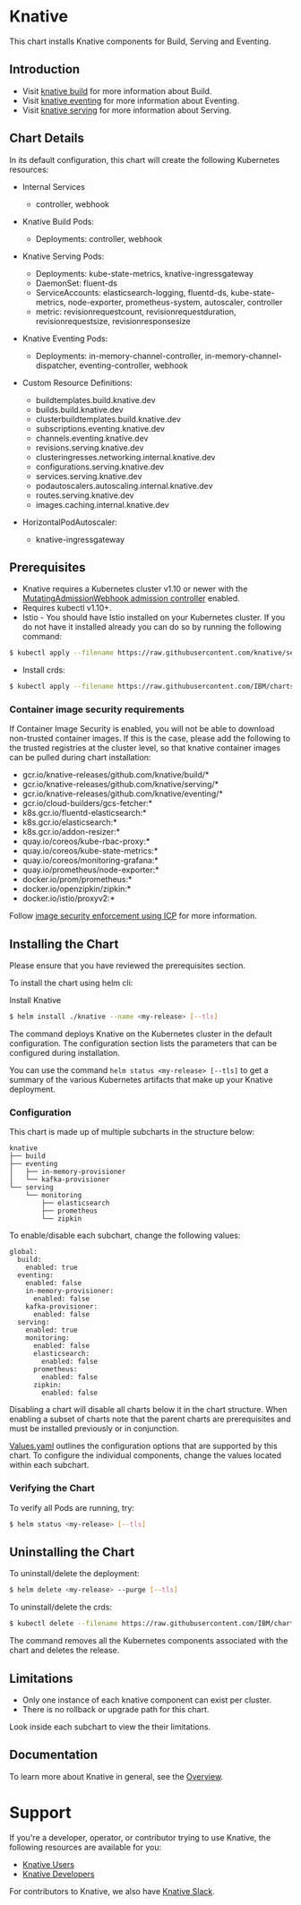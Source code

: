 # Knative

This chart installs Knative components for Build, Serving and Eventing.

## Introduction

- Visit [knative build](https://github.com/IBM/charts/blob/master/community/knative/charts/build/README.md) for more information about Build.
- Visit [knative eventing](https://github.com/IBM/charts/blob/master/community/knative/charts/eventing/README.md) for more information about Eventing.
- Visit [knative serving](https://github.com/IBM/charts/blob/master/community/knative/charts/serving/README.md) for more information about Serving.

## Chart Details

In its default configuration, this chart will create the following Kubernetes resources:

- Internal Services
    - controller, webhook

- Knative Build Pods:
    - Deployments: controller, webhook

- Knative Serving Pods:
    - Deployments: kube-state-metrics, knative-ingressgateway
    - DaemonSet: fluent-ds
    - ServiceAccounts: elasticsearch-logging, fluentd-ds, kube-state-metrics, node-exporter, prometheus-system, autoscaler, controller
    - metric: revisionrequestcount, revisionrequestduration, revisionrequestsize, revisionresponsesize

- Knative Eventing Pods:
    - Deployments: in-memory-channel-controller, in-memory-channel-dispatcher, eventing-controller, webhook

- Custom Resource Definitions:
    - buildtemplates.build.knative.dev
    - builds.build.knative.dev
    - clusterbuildtemplates.build.knative.dev
    - subscriptions.eventing.knative.dev
    - channels.eventing.knative.dev
    - revisions.serving.knative.dev
    - clusteringresses.networking.internal.knative.dev
    - configurations.serving.knative.dev
    - services.serving.knative.dev
    - podautoscalers.autoscaling.internal.knative.dev
    - routes.serving.knative.dev
    - images.caching.internal.knative.dev

- HorizontalPodAutoscaler:
    - knative-ingressgateway

## Prerequisites

- Knative requires a Kubernetes cluster v1.10 or newer with the
[MutatingAdmissionWebhook admission controller](https://kubernetes.io/docs/reference/access-authn-authz/admission-controllers/#how-do-i-turn-on-an-admission-controller)
enabled.
- Requires kubectl v1.10+.
- Istio - You should have Istio installed on your Kubernetes cluster. If you do not have it installed already you can do so by running the following command:
```bash
$ kubectl apply --filename https://raw.githubusercontent.com/knative/serving/v0.2.3/third_party/istio-1.0.2/istio.yaml
```

- Install crds:

```bash
$ kubectl apply --filename https://raw.githubusercontent.com/IBM/charts/master/community/knative/all-crds.yaml
```

### Container image security requirements

If Container Image Security is enabled, you will not be able to download non-trusted container images. If this is the case, please add the following to the trusted registries at the cluster level, so that knative container images can be pulled during chart installation:

- gcr.io/knative-releases/github.com/knative/build/*
- gcr.io/knative-releases/github.com/knative/serving/*
- gcr.io/knative-releases/github.com/knative/eventing/*
- gcr.io/cloud-builders/gcs-fetcher:*
- k8s.gcr.io/fluentd-elasticsearch:*
- k8s.gcr.io/elasticsearch:*
- k8s.gcr.io/addon-resizer:*
- quay.io/coreos/kube-rbac-proxy:*
- quay.io/coreos/kube-state-metrics:*
- quay.io/coreos/monitoring-grafana:*
- quay.io/prometheus/node-exporter:*
- docker.io/prom/prometheus:*
- docker.io/openzipkin/zipkin:*
- docker.io/istio/proxyv2:*

Follow [image security enforcement using ICP](https://www.ibm.com/support/knowledgecenter/SSBS6K_3.1.1/manage_images/image_security.html) for more information.

## Installing the Chart

Please ensure that you have reviewed the prerequisites section.

To install the chart using helm cli:

Install Knative
```bash
$ helm install ./knative --name <my-release> [--tls]
```

The command deploys Knative on the Kubernetes cluster in the default configuration.  The configuration section lists the parameters that can be configured during installation.

You can use the command ```helm status <my-release> [--tls]``` to get a summary of the various Kubernetes artifacts that make up your Knative deployment.

### Configuration

This chart is made up of multiple subcharts in the structure below:
```
knative
├── build
├── eventing
│   ├── in-memory-provisioner
│   └── kafka-provisioner
└── serving
    └── monitoring
        ├── elasticsearch
        ├── prometheus
        └── zipkin
```
To enable/disable each subchart, change the following values:
```
global:
  build:
    enabled: true
  eventing:
    enabled: false
    in-memory-provisioner:
      enabled: false
    kafka-provisioner:
      enabled: false
  serving:
    enabled: true
    monitoring:
      enabled: false
      elasticsearch:
        enabled: false
      prometheus:
        enabled: false
      zipkin:
        enabled: false
```
Disabling a chart will disable all charts below it in the chart structure. When enabling a subset of charts note that the parent charts are prerequisites and must be installed previously or in conjunction. 

[Values.yaml](https://github.com/IBM/charts/blob/master/community/knative/values.yaml) outlines the configuration options that are supported by this chart.
To configure the individual components, change the values located within each subchart.

### Verifying the Chart

To verify all Pods are running, try:
```bash
$ helm status <my-release> [--tls]
```

## Uninstalling the Chart

To uninstall/delete the deployment:
```bash
$ helm delete <my-release> --purge [--tls]
```

To uninstall/delete the crds:
```bash
$ kubectl delete --filename https://raw.githubusercontent.com/IBM/charts/master/community/knative/all-crds.yaml
```

The command removes all the Kubernetes components associated with the chart and deletes the release.

## Limitations
- Only one instance of each knative component can exist per cluster.
- There is no rollback or upgrade path for this chart.

Look inside each subchart to view the their limitations.

## Documentation

To learn more about Knative in general, see the [Overview](https://github.com/knative/docs/blob/master/README.md).

# Support

If you're a developer, operator, or contributor trying to use Knative, the
following resources are available for you:

- [Knative Users](https://groups.google.com/forum/#!forum/knative-users)
- [Knative Developers](https://groups.google.com/forum/#!forum/knative-dev)

For contributors to Knative, we also have [Knative Slack](https://slack.knative.dev).
